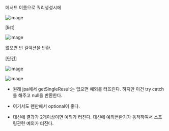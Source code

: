 메서드 이름으로 쿼리생성시에

![image](https://user-images.githubusercontent.com/108928206/194315502-b38a7e09-834f-4f29-8a50-76069801a84c.png)

[list]

![image](https://user-images.githubusercontent.com/108928206/194316435-f3786790-6c79-43b7-bd63-cb21f9a5c127.png)

없으면 빈 컬렉션을 반환.

[단건]

![image](https://user-images.githubusercontent.com/108928206/194316923-3d92292a-2daf-4b83-a094-6e74c457338f.png)

![image](https://user-images.githubusercontent.com/108928206/194316967-f5633a32-10bf-490c-92f2-6092d4535d2c.png)

- 원래 jpa에서 getSingleResult는 없으면 예외를 터뜨린다. 하지만 이건 try catch를 해주고 null을 반환한다.
- 여기서도 왠만해서 optional이 좋다.

- 대신에 결과가 2개이상이면 예외가 터진다. 대신에 예외변환기가 동작하여서 스프링관련 예외가 터진다.

